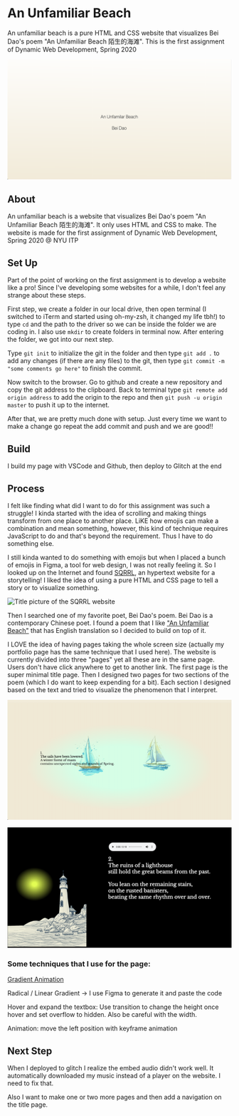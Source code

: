 # An Unfamiliar Beach

An unfamiliar beach is a pure HTML and CSS website that visualizes Bei Dao's poem "An Unfamiliar Beach 陌生的海滩". This is the first assignment of Dynamic Web Development, Spring 2020

![Screenshots 1](https://github.com/zeyaoli/an-unfamiliar-beach/blob/master/screenshots/hypertext-1.png)

## About

An unfamiliar beach is a website that visualizes Bei Dao's poem "An Unfamiliar Beach 陌生的海滩". It only uses HTML and CSS to make. The website is made for the first assignment of Dynamic Web Development, Spring 2020 @ NYU ITP

## Set Up

Part of the point of working on the first assignment is to develop a website like a pro! Since I've developing some websites for a while, I don't feel any strange about these steps.

First step, we create a folder in our local drive, then open terminal (I switched to iTerm and started using oh-my-zsh, it changed my life tbh!) to type `cd` and the path to the driver so we can be inside the folder we are coding in. I also use `mkdir` to create folders in terminal now. After entering the folder, we got into our next step.

Type `git init` to initialize the git in the folder and then type `git add .` to add any changes (if there are any files) to the git, then type `git commit -m "some comments go here"` to finish the commit. 

Now switch to the browser. Go to github and create a new repository and copy the git address to the clipboard. Back to terminal type `git remote add origin address` to add the origin to the repo and then `git push -u origin master` to push it up to the internet. 

After that, we are pretty much done with setup. Just every time we want to make a change go repeat the add commit and push and we are good!! 

## Build
I build my page with VSCode and Github, then deploy to Glitch at the end

## Process
I felt like finding what did I want to do for this assignment was such a struggle! I kinda started with the idea of scrolling and making things transform from one place to another place. LiKE how emojis can make a combination and mean something, however, this kind of technique requires JavaScript to do and that's beyond the requirement. Thus I have to do something else.

I still kinda wanted to do something with emojis but when I placed a bunch of emojis in Figma, a tool for web design, I was not really feeling it. So I looked up on the Internet and found [SQRRL](http://www.john-russell.org/sqrrl.html), an hypertext website for a storytelling! I liked the idea of using a pure HTML and CSS page to tell a story or to visualize something. 

![Title picture of the SQRRL website](http://www.john-russell.org/SQRRL/SQRRL_ANIM_ANGEL_cyborg.gif)

Then I searched one of my favorite poet, Bei Dao's poem. Bei Dao is a contemporary Chinese poet. I found a poem that I like ["An Unfamiliar Beach"](http://wenxue.chnart.com/index.php?m=content&c=index&a=show&catid=182&id=5148) that has English translation so I decided to build on top of it.

I LOVE the idea of having pages taking the whole screen size (actually my portfolio page has the same technique that I used here). The website is currently divided into three "pages" yet all these are in the same page. Users don't have click anywhere to get to another link. The first page is the super minimal title page. Then I designed two pages for two sections of the poem (which I do want to keep expending for a bit). Each section I designed based on the text and tried to visualize the phenomenon that I interpret.

![Screenshots 2](https://github.com/zeyaoli/an-unfamiliar-beach/blob/master/screenshots/hypertext-2.png)

![Screenshots 3](https://github.com/zeyaoli/an-unfamiliar-beach/blob/master/screenshots/hypertext-3.png)

### Some techniques that I use for the page: 

[Gradient Animation](https://www.gradient-animator.com/)

Radical / Linear Gradient -> I use Figma to generate it and paste the code

Hover and expand the textbox: Use transition to change the height once hover and set overflow to hidden. Also be careful with the width. 

Animation: move the left position with keyframe animation

## Next Step

When I deployed to glitch I realize the embed audio didn't work well. It automatically downloaded my music instead of a player on the website. I need to fix that.

Also I want to make one or two more pages and then add a navigation on the title page. 